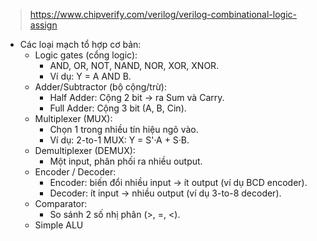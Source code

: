> https://www.chipverify.com/verilog/verilog-combinational-logic-assign

- Các loại mạch tổ hợp cơ bản:
  - Logic gates (cổng logic):
    + AND, OR, NOT, NAND, NOR, XOR, XNOR.
    + Ví dụ: Y = A AND B.
  - Adder/Subtractor (bộ cộng/trừ):
    + Half Adder: Cộng 2 bit → ra Sum và Carry.
    + Full Adder: Cộng 3 bit (A, B, Cin).
  - Multiplexer (MUX):
    + Chọn 1 trong nhiều tín hiệu ngõ vào.
    + Ví dụ: 2-to-1 MUX: Y = S'·A + S·B.
  - Demultiplexer (DEMUX):
    + Một input, phân phối ra nhiều output.
  - Encoder / Decoder:
    + Encoder: biến đổi nhiều input → ít output (ví dụ BCD encoder).
    + Decoder: ít input → nhiều output (ví dụ 3-to-8 decoder).
  - Comparator:
    + So sánh 2 số nhị phân (>, =, <).
  - Simple ALU
